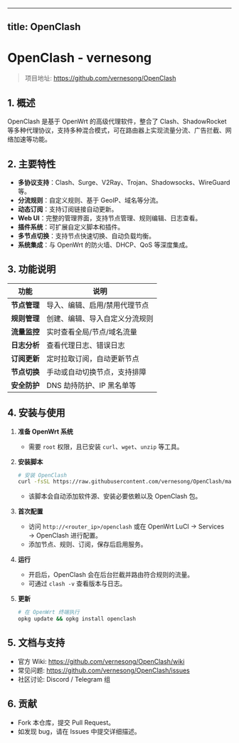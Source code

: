 
---
title: OpenClash
---


# OpenClash - vernesong

> 项目地址: https://github.com/vernesong/OpenClash

## 1. 概述
OpenClash 是基于 OpenWrt 的高级代理软件，整合了 Clash、ShadowRocket 等多种代理协议，支持多种混合模式，可在路由器上实现流量分流、广告拦截、网络加速等功能。

## 2. 主要特性
- **多协议支持**：Clash、Surge、V2Ray、Trojan、Shadowsocks、WireGuard 等。
- **分流规则**：自定义规则、基于 GeoIP、域名等分流。
- **动态订阅**：支持订阅链接自动更新。
- **Web UI**：完整的管理界面，支持节点管理、规则编辑、日志查看。
- **插件系统**：可扩展自定义脚本和插件。
- **多节点切换**：支持节点快速切换、自动负载均衡。
- **系统集成**：与 OpenWrt 的防火墙、DHCP、QoS 等深度集成。

## 3. 功能说明
| 功能 | 说明 |
|------|------|
| **节点管理** | 导入、编辑、启用/禁用代理节点 |
| **规则管理** | 创建、编辑、导入自定义分流规则 |
| **流量监控** | 实时查看全局/节点/域名流量 |
| **日志分析** | 查看代理日志、错误日志 |
| **订阅更新** | 定时拉取订阅，自动更新节点 |
| **节点切换** | 手动或自动切换节点，支持排障 |
| **安全防护** | DNS 劫持防护、IP 黑名单等 |

## 4. 安装与使用
1. **准备 OpenWrt 系统**  
   - 需要 `root` 权限，且已安装 `curl`、`wget`、`unzip` 等工具。

2. **安装脚本**  
   ```bash
   # 安装 OpenClash
   curl -fsSL https://raw.githubusercontent.com/vernesong/OpenClash/master/utils/install.sh | sh
   ```
   - 该脚本会自动添加软件源、安装必要依赖以及 OpenClash 包。

3. **首次配置**  
   - 访问 `http://<router_ip>/openclash` 或在 OpenWrt LuCI → Services → OpenClash 进行配置。
   - 添加节点、规则、订阅，保存后启用服务。

4. **运行**  
   - 开启后，OpenClash 会在后台拦截并路由符合规则的流量。
   - 可通过 `clash -v` 查看版本与日志。

5. **更新**  
   ```bash
   # 在 OpenWrt 终端执行
   opkg update && opkg install openclash
   ```

## 5. 文档与支持
- 官方 Wiki: https://github.com/vernesong/OpenClash/wiki  
- 常见问题: https://github.com/vernesong/OpenClash/issues  
- 社区讨论: Discord / Telegram 组

## 6. 贡献
- Fork 本仓库，提交 Pull Request。
- 如发现 bug，请在 Issues 中提交详细描述。

